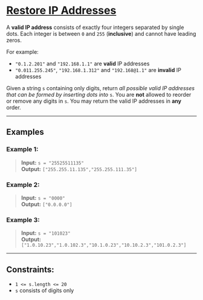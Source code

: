 # [Restore IP Addresses](https://leetcode.com/problems/restore-ip-addresses/)

A **valid IP address** consists of exactly four integers separated by single dots. Each integer is between `0` and `255` (**inclusive**) and cannot have leading zeros.

For example:
- `"0.1.2.201"` and `"192.168.1.1"` are **valid** IP addresses
- `"0.011.255.245"`, `"192.168.1.312"` and `"192.168@1.1"` are **invalid** IP addresses

Given a string `s` containing only digits, return *all possible valid IP addresses that can be formed by inserting dots into* `s`. You are **not** allowed to reorder or remove any digits in `s`. You may return the valid IP addresses in **any** order.

---

## Examples

### Example 1:
> **Input:** `s = "25525511135"`  
> **Output:** `["255.255.11.135","255.255.111.35"]`

### Example 2:
> **Input:** `s = "0000"`  
> **Output:** `["0.0.0.0"]`

### Example 3:
> **Input:** `s = "101023"`  
> **Output:** `["1.0.10.23","1.0.102.3","10.1.0.23","10.10.2.3","101.0.2.3"]`

---

## Constraints:
- `1 <= s.length <= 20`
- `s` consists of digits only 